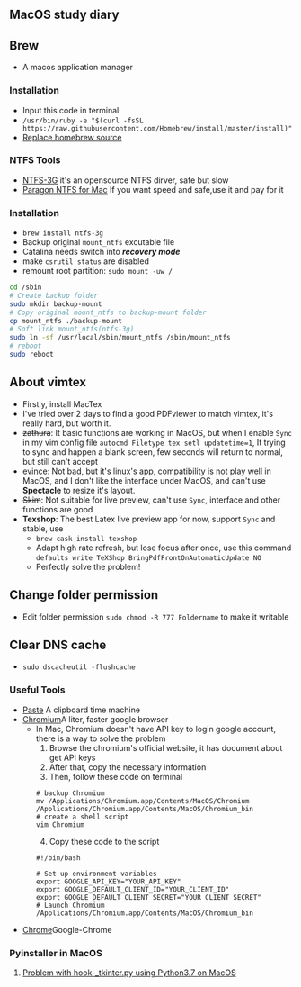 ## MacOS study diary

## Brew
- A macos application manager
### Installation
- Input this code in terminal
- `/usr/bin/ruby -e "$(curl -fsSL https://raw.githubusercontent.com/Homebrew/install/master/install)"`
- [Replace homebrew source](https://mirrors.tuna.tsinghua.edu.cn/help/homebrew/)

### NTFS Tools
- [NTFS-3G](https://www.tuxera.com/community/ntfs-3g-manual/) it's an opensource NTFS dirver, safe but slow
- [Paragon NTFS for Mac](https://www.ntfsformac.cn/xiazai.html) If you want speed and safe,use it and pay for it

### Installation
- `brew install ntfs-3g`
- Backup original `mount_ntfs` excutable file
- Catalina needs switch into ***recovery mode***
- make `csrutil status` are disabled
- remount root partition: `sudo mount -uw /`
 ```bash
cd /sbin
# Create backup folder
sudo mkdir backup-mount
# Copy original mount_ntfs to backup-mount folder
cp mount_ntfs ./backup-mount
# Soft link mount_ntfs(ntfs-3g)
sudo ln -sf /usr/local/sbin/mount_ntfs /sbin/mount_ntfs
# reboot
sudo reboot
 ```

## About vimtex
- Firstly, install MacTex
- I've tried over 2 days to find a good PDFviewer to match vimtex, it's really hard, but worth it.
- ~~zathura~~: It basic functions are working in MacOS, but when I enable `Sync` in my vim config file `autocmd Filetype tex setl updatetime=1`, It trying to sync and happen a blank screen, few seconds will return to normal, but still can't accept
- <u>evince</u>: Not bad, but it's linux's app, compatibility is not play well in MacOS, and I don't like the interface under MacOS, and can't use **Spectacle** to resize it's layout.
- ~~Skim~~: Not suitable for live preview, can't use `Sync`, interface and other functions are good
- **Texshop**: The best Latex live preview app for now, support `Sync` and stable, use
	- `brew cask install texshop`
	- Adapt high rate refresh, but lose focus after once, use this command
	`defaults write TeXShop BringPdfFrontOnAutomaticUpdate NO`
	- Perfectly solve the problem!

## Change folder permission
- Edit folder permission `sudo chmod -R 777 Foldername` to make it writable

## Clear DNS cache
- `sudo dscacheutil -flushcache`

### Useful Tools
- [Paste](https://pasteapp.io/) A clipboard time machine
- [Chromium](http://www.chromium.org/Home)A liter, faster google browser
  - In Mac, Chromium doesn't have API key to login google account, there is a way to solve the problem
    1. Browse the chromium's official website, it has document about get API keys
	2. After that, copy the necessary information
	3. Then, follow these code on terminal
	```
	# backup Chromium
	mv /Applications/Chromium.app/Contents/MacOS/Chromium /Applications/Chromium.app/Contents/MacOS/Chromium_bin
	# create a shell script
	vim Chromium
	```
	4. Copy these code to the script
	```
	#!/bin/bash

	# Set up environment variables
	export GOOGLE_API_KEY="YOUR_API_KEY"
	export GOOGLE_DEFAULT_CLIENT_ID="YOUR_CLIENT_ID"
	export GOOGLE_DEFAULT_CLIENT_SECRET="YOUR_CLIENT_SECRET"
	# Launch Chromium
	/Applications/Chromium.app/Contents/MacOS/Chromium_bin
	```
- [Chrome](https://www.google.cn/intl/zh-CN/chrome/)Google-Chrome

### Pyinstaller in MacOS
1. [Problem with hook-_tkinter.py using Python3.7 on MacOS](https://github.com/pyinstaller/pyinstaller/issues/3753)
